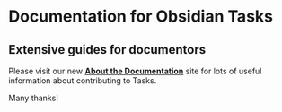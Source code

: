 # Documentation for Obsidian Tasks

## Extensive guides for documentors

Please visit our new [**About the Documentation**](https://publish.obsidian.md/tasks-contributing/Documentation/About+Documentation) site for lots of useful information about contributing to Tasks.

Many thanks!
